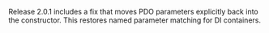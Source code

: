 Release 2.0.1 includes a fix that moves PDO parameters explicitly back into the
constructor. This restores named parameter matching for DI containers.
